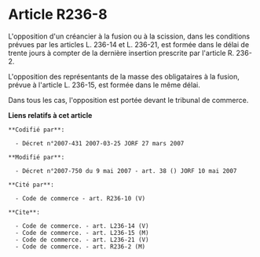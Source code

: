 # Article R236-8

L'opposition d'un créancier à la fusion ou à la scission, dans les conditions prévues par les articles L. 236-14 et L.
236-21, est formée dans le délai de trente jours à compter de la dernière insertion prescrite par l'article R. 236-2.

L'opposition des représentants de la masse des obligataires à la fusion, prévue à l'article L. 236-15, est formée dans le
même délai.

Dans tous les cas, l'opposition est portée devant le tribunal de commerce.

**Liens relatifs à cet article**

	**Codifié par**:

	  - Décret n°2007-431 2007-03-25 JORF 27 mars 2007

	**Modifié par**:

	  - Décret n°2007-750 du 9 mai 2007 - art. 38 () JORF 10 mai 2007

	**Cité par**:

	  - Code de commerce - art. R236-10 (V)

	**Cite**:

	  - Code de commerce. - art. L236-14 (V)
	  - Code de commerce. - art. L236-15 (M)
	  - Code de commerce. - art. L236-21 (V)
	  - Code de commerce. - art. R236-2 (M)

